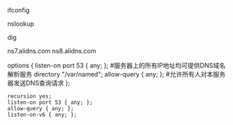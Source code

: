 ifconfig

nslookup

dig 

ns7.alidns.com
ns8.alidns.com

options {
    listen-on port 53 { any; };    #服务器上的所有IP地址均可提供DNS域名解析服务
    directory     "/var/named";
    allow-query { any; };    #允许所有人对本服务器发送DNS查询请求
};

	recursion yes;
    listen-on port 53 { any; };
    allow-query { any; };
    listen-on-v6 { any; };